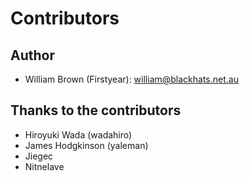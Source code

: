 # Contributors

## Author

* William Brown (Firstyear): <william@blackhats.net.au>

## Thanks to the contributors

* Hiroyuki Wada (wadahiro)
* James Hodgkinson (yaleman)
* Jiegec
* Nitnelave
